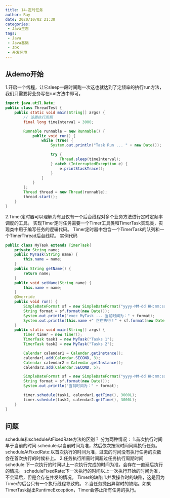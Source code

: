 ```yaml
---
title: 14-定时任务
author: Ray
date: 2020/10/02 21:30
categories:
 - Java生态
tags:
 - Java
 - Java基础
 - JDK
 - 开发环境
---
```

## 从demo开始

1.开启一个线程，让它sleep一段时间跑一次这也就达到了定频率的执行run方法，我们只需要将业务写在run方法中即可。

```java
import java.util.Date;
public class ThreadTest {
    public static void main(String[] args) {
        // 设置执行周期
        final long timeInterval = 3000;

        Runnable runnable = new Runnable() {
            public void run() {
                while (true) {
                    System.out.println("Task Run ... " + new Date());

                    try {
                        Thread.sleep(timeInterval);
                    } catch (InterruptedException e) {
                        e.printStackTrace();
                    }
                }
            }
        };
        Thread thread = new Thread(runnable);
        thread.start();
    }
}
```

2.Timer定时器可以理解为有且仅有一个后台线程对多个业务方法进行定时定频率调度的工具。
实现Timer定时任务需要一个Timer工具类和TimerTask实现类，实现类中用于编写任务的逻辑代码。
Timer定时器中包含一个TimerTask的队列和一个TimerThread后台线程。
实例代码

```java
public class MyTask extends TimerTask{
    private String name;
    public MyTask(String name) {
        this.name = name;
    }
    public String getName() {
        return name;
    }
    public void setName(String name) {
        this.name = name;
    }
    @Override
    public void run() {
        SimpleDateFormat sf = new SimpleDateFormat("yyyy-MM-dd HH:mm:ss");
        String format = sf.format(new Date());
        System.out.println("exec MyTask ... 当前时间为：" + format);
        System.out.println(this.name +" 正在执行！" + sf.format(new Date()));
    }
    public static void main(String[] args) {
        Timer timer = new Timer();
        TimerTask task1 = new MyTask("Tasks 1");
        TimerTask task2 = new MyTask("Tasks 2");

        Calendar calendar1 = Calendar.getInstance();
        calendar1.add(Calendar.SECOND, 3);
        Calendar calendar2 = Calendar.getInstance();
        calendar2.add(Calendar.SECOND, 5);

        SimpleDateFormat sf = new SimpleDateFormat("yyyy-MM-dd HH:mm:ss");
        String format = sf.format(new Date());
        System.out.println("当前时间为：" + format);

        timer.schedule(task1, calendar1.getTime(), 3000L);
        timer.schedule(task2, calendar2.getTime(), 3000L);
    }
}
```

## 问题

schedule和scheduleAtFixedRate方法的区别？
分为两种情况：
1.首次执行时间早于当前的时间
schedule:以当前时间为准，然后依次按照时间间隔执行任务。
scheduleAtFixedRate:以首次执行的时间为准，过去的时间没有执行任务的次数会在首次执行的时候补上。
2.任务执行所需时间超过任务执行周期时间
schedule:下一次执行的时间以上一次执行完成的时间为准，会存在一直延后执行的情况。
scheduleFixedRate:下一次执行的时间以上一次执行开始的时间为准，不会延后，但是会存在并发的情况。
Timer的缺陷
1.并发操作时的缺陷，这是因为Timer的后台只有一个执行线程导致的。
2.当任务抛出异常时的缺陷。如果TimerTask抛出RuntimeException，Timer会停止所有任务的执行。
